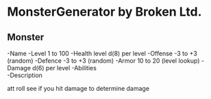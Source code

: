 # MonsterGenerator by Broken Ltd.

## Monster
-Name
-Level          1 to 100 
-Health         level d(8) per level
-Offense        -3 to +3 (random)
-Defence        -3 to +3 (random)
-Armor          10 to 20 (level lookup)
-Damage         d(6) per level
-Abilities      
-Description

att roll see if you hit
damage to determine damage